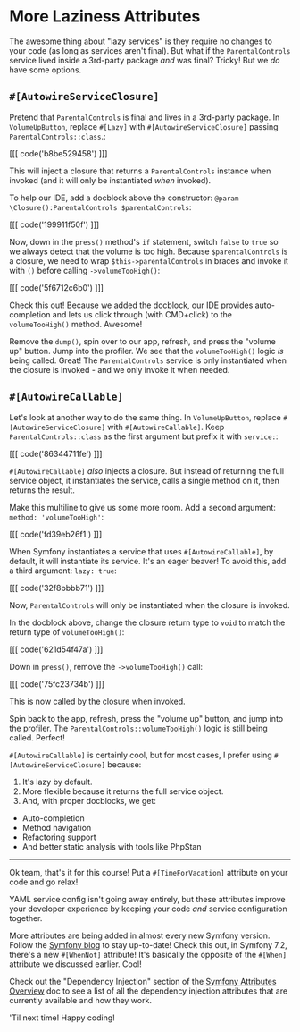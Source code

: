 # More Laziness Attributes

The awesome thing about "lazy services" is they require no changes to your
code (as long as services aren't final). But what if the `ParentalControls`
service lived inside a 3rd-party package *and* was final? Tricky! But we *do*
have some options.

## `#[AutowireServiceClosure]`

Pretend that `ParentalControls` is final and lives in a 3rd-party package.
In `VolumeUpButton`, replace `#[Lazy]` with `#[AutowireServiceClosure]` passing
`ParentalControls::class`.:

[[[ code('b8be529458') ]]]

This will inject a closure that returns a `ParentalControls` instance when invoked
(and it will only be instantiated *when* invoked).

To help our IDE, add a docblock above the constructor:
`@param \Closure():ParentalControls $parentalControls`:

[[[ code('199911f50f') ]]]

Now, down in the `press()` method's `if` statement, switch `false` to `true` so
we always detect that the volume is too high. Because `$parentalControls` is a closure,
we need to wrap `$this->parentalControls` in braces and invoke it with `()` before
calling `->volumeTooHigh()`:

[[[ code('5f6712c6b0') ]]]

Check this out! Because we added the docblock, our IDE provides auto-completion
and lets us click through (with CMD+click) to the `volumeTooHigh()` method.
Awesome!

Remove the `dump()`, spin over to our app, refresh, and press the "volume up"
button. Jump into the profiler. We see that the `volumeTooHigh()` logic *is*
being called. Great! The `ParentalControls` service is only instantiated when
the closure is invoked - and we only invoke it when needed.

## `#[AutowireCallable]`

Let's look at another way to do the same thing. In `VolumeUpButton`,
replace `#[AutowireServiceClosure]` with `#[AutowireCallable]`. Keep
`ParentalControls::class` as the first argument but prefix it with `service:`:

[[[ code('86344711fe') ]]]

`#[AutowireCallable]` *also* injects a closure. But instead of returning the full
service object, it instantiates the service, calls a single method on it, then
returns the result.

Make this multiline to give us some more room. Add a second argument:
`method: 'volumeTooHigh'`:

[[[ code('fd39eb26f1') ]]]

When Symfony instantiates a service that uses `#[AutowireCallable]`, by default, it
will instantiate its service. It's an eager beaver! To avoid this, add a third
argument: `lazy: true`:

[[[ code('32f8bbbb71') ]]]

Now, `ParentalControls` will only be instantiated when the closure is invoked.

In the docblock above, change the closure return type to `void` to match the
return type of `volumeTooHigh()`:

[[[ code('621d54f47a') ]]]

Down in `press()`, remove the `->volumeTooHigh()` call:

[[[ code('75fc23734b') ]]]

This is now called by the closure when invoked.

Spin back to the app, refresh, press the "volume up" button, and jump into the profiler.
The `ParentalControls::volumeTooHigh()` logic is still being called. Perfect!

`#[AutowireCallable]` is certainly cool, but for most cases, I prefer using
`#[AutowireServiceClosure]` because:

1. It's lazy by default.
2. More flexible because it returns the full service object.
3. And, with proper docblocks, we get:
  - Auto-completion
  - Method navigation
  - Refactoring support
  - And better static analysis with tools like PhpStan

---

Ok team, that's it for this course! Put a `#[TimeForVacation]` attribute on your
code and go relax!

YAML service config isn't going away entirely, but these attributes improve
your developer experience by keeping your code *and* service configuration together.

More attributes are being added in almost every new Symfony version. Follow the [Symfony
blog](https://symfony.com/blog) to stay up-to-date! Check this out, in Symfony 7.2, there's
a new `#[WhenNot]` attribute! It's basically the opposite of the `#[When]` attribute we
discussed earlier. Cool!

Check out the "Dependency Injection" section of the
[Symfony Attributes Overview](https://symfony.com/doc/current/reference/attributes.html#dependency-injection)
doc to see a list of all the dependency injection attributes that are currently available
and how they work.

'Til next time! Happy coding!
